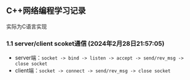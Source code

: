 ## C++网络编程学习记录
实际为C语言实现
### 1.1  server/client scoket通信 (2024年2月28日21:57:05)
- server端：`socket -> bind -> listen -> accept -> send/rev_msg -> close socket`
- client端：`socket -> connect -> send/rev_msg -> close socket`
